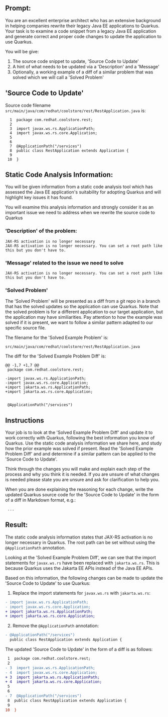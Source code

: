 ## Prompt:
You are an excellent enterprise architect who has an extensive
background in helping companies rewrite their legacy Java EE applications to 
Quarkus.  Your task is to examine a code snippet from a legacy Java EE application and 
generate correct and proper code changes to update the application to use Quarkus.

You will be give:
1. The source code snippet to update, 'Source Code to Update'
2. A hint of what needs to be updated via a 'Description' and a 'Message'
3. Optionally, a working example of a diff of a similar problem that was solved which we will call a 'Solved Problem'

## 'Source Code to Update'
Source code filename ``` src/main/java/com/redhat/coolstore/rest/RestApplication.java ``` is:
```
  1  package com.redhat.coolstore.rest;
  2  
  3  import javax.ws.rs.ApplicationPath;
  4  import javax.ws.rs.core.Application;
  5  
  6  
  7  @ApplicationPath("/services")
  8  public class RestApplication extends Application {
  9  
 10  }

```

## Static Code Analysis Information:

You will be given information from a static code analysis tool which has assessed the 
Java EE application's suitability for adopting Quarkus and will highlight key issues it has found.

You will examine this analysis information and strongly consider it as an important 
issue we need to address when we rewrite the source code to Quarkus

### 'Description' of the problem: 
```
JAX-RS activation is no longer necessary
JAX-RS activation is no longer necessary. You can set a root path like this but you don't have to.
```

### 'Message' related to the issue we need to solve
```
JAX-RS activation is no longer necessary. You can set a root path like this but you don't have to.
```

### 'Solved Problem'
The 'Solved Problem' will be presented as a diff from a git repo in a branch that has
the solved updates so the application can use Quarkus. Note that the solved problem is 
for a different application to our target application, but the application may have similiarities.
Pay attention to how the example was solved if it is present, we want to follow a similar 
pattern adapted to our specific source file.

The filename for the 'Solved Example Problem' is:
```
src/main/java/com/redhat/coolstore/rest/RestApplication.java
```

The diff for the 'Solved Example Problem Diff' is:
```
@@ -1,7 +1,7 @@
 package com.redhat.coolstore.rest;
 
-import javax.ws.rs.ApplicationPath;
-import javax.ws.rs.core.Application;
+import jakarta.ws.rs.ApplicationPath;
+import jakarta.ws.rs.core.Application;
 
 
 @ApplicationPath("/services")

```


## Instructions
Your job is to look at the 'Solved Example Problem Diff' and update it to work correctly with Quarkus,
following the best information you know of Quarkus.  Use the static code analysis information we share 
here, and study how the prior example was solved if present.  Read the 'Solved Example Problem Diff'
and and determine if a similar pattern can be applied to the 'Source Code to Update'.

Think through the changes you will make and explain each step of the process and why you think it is needed.
If you are unsure of what changes is needed please state you are unsure and ask 
for clarification to help you.

When you are done explaining the reasoning for each change, write the updated 
Quarkus source code for the 'Source Code to Update' in the form of a diff
in Markdown format, e.g.:

```diff
 ...
```


## Result:
The static code analysis information states that JAX-RS activation is no longer necessary in Quarkus. The root path can be set without using the `@ApplicationPath` annotation.

Looking at the 'Solved Example Problem Diff', we can see that the import statements for `javax.ws.rs` have been replaced with `jakarta.ws.rs`. This is because Quarkus uses the Jakarta EE APIs instead of the Java EE APIs.

Based on this information, the following changes can be made to update the 'Source Code to Update' to use Quarkus:

1. Replace the import statements for `javax.ws.rs` with `jakarta.ws.rs`:
```diff
- import javax.ws.rs.ApplicationPath;
- import javax.ws.rs.core.Application;
+ import jakarta.ws.rs.ApplicationPath;
+ import jakarta.ws.rs.core.Application;
```

2. Remove the `@ApplicationPath` annotation:
```diff
- @ApplicationPath("/services")
  public class RestApplication extends Application {
```

The updated 'Source Code to Update' in the form of a diff is as follows:

```diff
 1  package com.redhat.coolstore.rest;
 2  
- 3  import javax.ws.rs.ApplicationPath;
- 4  import javax.ws.rs.core.Application;
+ 3  import jakarta.ws.rs.ApplicationPath;
+ 4  import jakarta.ws.rs.core.Application;
 5  
 6  
- 7  @ApplicationPath("/services")
 8  public class RestApplication extends Application {
 9  
10  }
```

